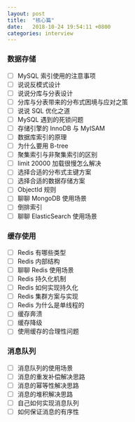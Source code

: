 ```yaml
---
layout: post
title:  "核心篇"
date:   2018-10-24 19:54:11 +0800
categories: interview
---
```

### 数据存储 

- [ ] MySQL 索引使用的注意事项 
- [ ] 说说反模式设计 
- [ ] 说说分库与分表设计 
- [ ] 分库与分表带来的分布式困境与应对之策 
- [ ] 说说 SQL 优化之道 
- [ ] MySQL 遇到的死锁问题 
- [ ] 存储引擎的 InnoDB 与 MyISAM 
- [ ] 数据库索引的原理 
- [ ] 为什么要用 B-tree 
- [ ] 聚集索引与非聚集索引的区别 
- [ ] limit 20000 加载很慢怎么解决 
- [ ] 选择合适的分布式主键方案 
- [ ] 选择合适的数据存储方案 
- [ ] ObjectId 规则 
- [ ] 聊聊 MongoDB 使用场景 
- [ ] 倒排索引 
- [ ] 聊聊 ElasticSearch 使用场景 

### 缓存使用

- [ ] Redis 有哪些类型
- [ ] Redis 内部结构
- [ ] 聊聊 Redis 使用场景
- [ ] Redis 持久化机制
- [ ] Redis 如何实现持久化
- [ ] Redis 集群方案与实现
- [ ] Redis 为什么是单线程的
- [ ] 缓存奔溃
- [ ] 缓存降级
- [ ] 使用缓存的合理性问题

### 消息队列

- [ ] 消息队列的使用场景
- [ ] 消息的重发补偿解决思路
- [ ] 消息的幂等性解决思路
- [ ] 消息的堆积解决思路
- [ ] 自己如何实现消息队列
- [ ] 如何保证消息的有序性
